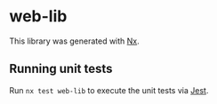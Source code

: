 # web-lib

This library was generated with [Nx](https://nx.dev).

## Running unit tests

Run `nx test web-lib` to execute the unit tests via [Jest](https://jestjs.io).
